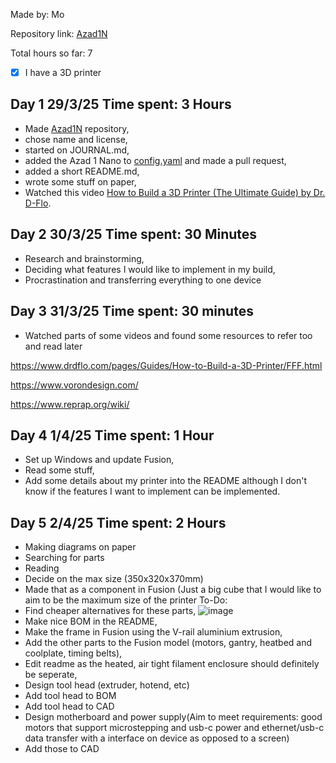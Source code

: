 Made by: Mo

Repository link: [Azad1N](https://github.com/mo8codes/Azad1N)

Total hours so far: 7

- [x] I have a 3D printer

## Day 1 29/3/25 Time spent: 3 Hours
- Made [Azad1N](https://github.com/mo8codes/Azad1N) repository,
- chose name and license,
- started on JOURNAL.md,
- added the Azad 1 Nano to [config.yaml](https://github.com/hackclub/infill/blob/main/doc_update_script/config.yaml) and made a pull request,
- added a short README.md,
- wrote some stuff on paper,
- Watched this video [How to Build a 3D Printer (The Ultimate Guide) by Dr. D-Flo](https://www.youtube.com/watch?v=qub5chyIQ0s).


## Day 2 30/3/25 Time spent: 30 Minutes
- Research and brainstorming,
- Deciding what features I would like to implement in my build,
- Procrastination and transferring everything to one device

## Day 3 31/3/25 Time spent: 30 minutes
- Watched parts of some videos and found some resources to refer too and read later

https://www.drdflo.com/pages/Guides/How-to-Build-a-3D-Printer/FFF.html

https://www.vorondesign.com/

https://www.reprap.org/wiki/

## Day 4 1/4/25 Time spent: 1 Hour
- Set up Windows and update Fusion,
- Read some stuff,
- Add some details about my printer into the README although I don't know if the features I want to implement can be implemented.

## Day 5 2/4/25 Time spent: 2 Hours
- Making diagrams on paper
- Searching for parts
- Reading
- Decide on the max size (350x320x370mm)
- Made that as a component in Fusion (Just a big cube that I would like to aim to be the maximum size of the printer
To-Do:
- Find cheaper alternatives for these parts,
![image](https://github.com/user-attachments/assets/0d642ae8-7523-4a7d-992e-79b5e29e4080)
- Make nice BOM in the README,
- Make the frame in Fusion using the V-rail aluminium extrusion,
- Add the other parts to the Fusion model (motors, gantry, heatbed and coolplate, timing belts),
- Edit readme as the heated, air tight filament enclosure should definitely be seperate,
- Design tool head (extruder, hotend, etc)
- Add tool head to BOM
- Add tool head to CAD
- Design motherboard and power supply(Aim to meet requirements: good motors that support microstepping and usb-c power and ethernet/usb-c data transfer with a interface on device as opposed to a screen)
- Add those to CAD 
